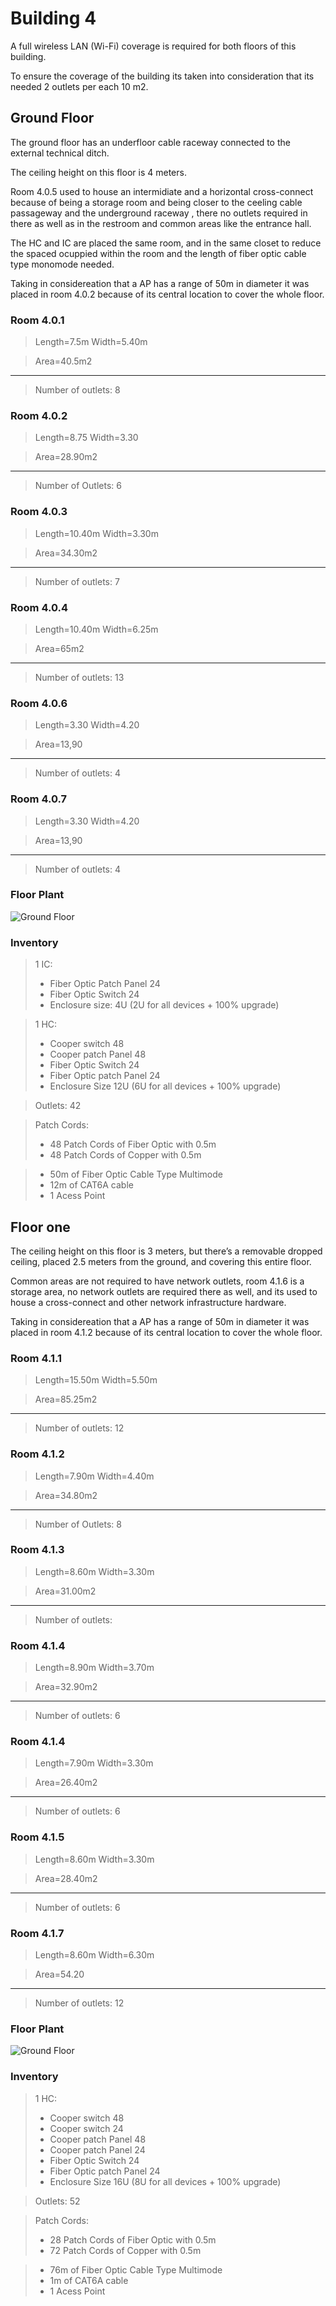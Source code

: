 # Building 4

A full wireless LAN (Wi-Fi) coverage is required for both floors of this building.

To ensure the coverage of the building its taken into consideration that its needed 2 outlets per each 10 m2.

## Ground Floor
The ground floor has an underfloor cable raceway connected to the external technical ditch.

The ceiling height on this floor
is 4 meters.

Room 4.0.5 used to house an intermidiate and a horizontal cross-connect because of being a storage room and being closer to the ceeling cable passageway and the underground raceway , there no outlets required in there as well as in the restroom and common areas like the entrance hall.

The HC and IC are placed the same room, and in the same closet to reduce the spaced ocuppied within the room and the length of fiber optic cable type monomode needed.

Taking in considereation that a AP has a range of 50m in diameter it was placed in room 4.0.2 because of its central location to cover the whole floor.

### **Room 4.0.1**

>Length=7.5m      Width=5.40m   

>Area=40.5m2

---

>Number of outlets: 8
### **Room 4.0.2**
>Length=8.75 Width=3.30

>Area=28.90m2

---

>Number of Outlets: 6
### **Room 4.0.3**
>Length=10.40m Width=3.30m

>Area=34.30m2

---

>Number of outlets: 7
### **Room 4.0.4**
>Length=10.40m Width=6.25m

>Area=65m2
---
>Number of outlets: 13

### **Room 4.0.6**
>Length=3.30 Width=4.20

>Area=13,90
---
>Number of outlets: 4
### **Room 4.0.7**
>Length=3.30 Width=4.20

>Area=13,90
---
>Number of outlets: 4


### **Floor Plant**
![Ground Floor](./GroundFloor.png)

### Inventory

>1 IC:
> - Fiber Optic Patch Panel 24
> - Fiber Optic Switch 24
> - Enclosure size: 4U (2U for all devices + 100% upgrade)

>1 HC:
>    - Cooper switch 48
>   - Cooper patch Panel 48
>   - Fiber Optic Switch 24
>   - Fiber Optic patch Panel 24
>   - Enclosure Size 12U (6U for all devices + 100% upgrade)

>Outlets: 42

>Patch Cords:
> - 48 Patch Cords of Fiber Optic with 0.5m
> - 48 Patch Cords of Copper with 0.5m


> - 50m of Fiber Optic Cable Type Multimode
> - 12m of CAT6A cable
> - 1 Acess Point



## Floor one
The ceiling height on this floor is 3 meters, but there’s a removable dropped ceiling, placed 2.5 meters
from the ground, and covering this entire floor.

Common areas are not required to have network outlets, room 4.1.6 is a storage area, no network outlets
are required there as well, and its used to house a cross-connect and other network infrastructure
hardware.

Taking in considereation that a AP has a range of 50m in diameter it was placed in room 4.1.2 because of its central location to cover the whole floor.

### **Room 4.1.1**

>Length=15.50m      Width=5.50m    

>Area=85.25m2

---

>Number of outlets: 12
### **Room 4.1.2**
>Length=7.90m Width=4.40m

>Area=34.80m2

---

>Number of Outlets: 8
### **Room 4.1.3**
>Length=8.60m Width=3.30m

>Area=31.00m2

---

>Number of outlets: 
### **Room 4.1.4**
>Length=8.90m Width=3.70m

>Area=32.90m2
---
>Number of outlets: 6

### **Room 4.1.4**
>Length=7.90m Width=3.30m

>Area=26.40m2
---
>Number of outlets: 6

### **Room 4.1.5**
>Length=8.60m Width=3.30m

>Area=28.40m2
---
>Number of outlets: 6

### **Room 4.1.7**
>Length=8.60m Width=6.30m

>Area=54.20
---
>Number of outlets: 12



### **Floor Plant**
![Ground Floor](./FirstFloor.png)

### Inventory

>1 HC:
>    - Cooper switch 48
>    - Cooper switch 24
>   - Cooper patch Panel 48
>    - Cooper patch Panel 24
>   - Fiber Optic Switch 24
>   - Fiber Optic patch Panel 24
>   - Enclosure Size 16U (8U for all devices + 100% upgrade)

>Outlets: 52

>Patch Cords:
> - 28 Patch Cords of Fiber Optic with 0.5m
> - 72 Patch Cords of Copper with 0.5m


> - 76m of Fiber Optic Cable Type Multimode
> - 1m of CAT6A cable
> - 1 Acess Point


